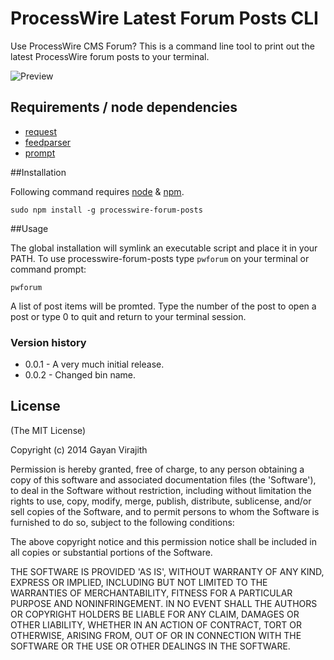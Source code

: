 # ProcessWire Latest Forum Posts CLI

Use ProcessWire CMS Forum? This is a command line tool to print out the latest 
ProcessWire forum posts to your terminal.

![Preview](http://gayan.me/thumbnails/node-processwire-forum-posts-lg.png)

## Requirements / node dependencies

- [request](https://github.com/request/request)
- [feedparser](https://github.com/danmactough/node-feedparser)
- [prompt](https://github.com/flatiron/prompt)

##Installation

Following command requires [node](http://nodejs.org/) & [npm](https://npmjs.org/).

    sudo npm install -g processwire-forum-posts
    
##Usage

The global installation will symlink an executable script and place it in 
your PATH. To use processwire-forum-posts type `pwforum` on your terminal or
command prompt:

    pwforum    
    
A list of post items will be promted. Type the number of the post to open a 
post or type 0 to quit and return to your terminal session.

### Version history

- 0.0.1 - A very much initial release.
- 0.0.2 - Changed bin name.

## License

(The MIT License)

Copyright (c) 2014 Gayan Virajith

Permission is hereby granted, free of charge, to any person obtaining a copy of this software and associated documentation files (the 'Software'), to deal in the Software without restriction, including without limitation the rights to use, copy, modify, merge, publish, distribute, sublicense, and/or sell copies of the Software, and to permit persons to whom the Software is furnished to do so, subject to the following conditions:

The above copyright notice and this permission notice shall be included in all copies or substantial portions of the Software.

THE SOFTWARE IS PROVIDED 'AS IS', WITHOUT WARRANTY OF ANY KIND, EXPRESS OR IMPLIED, INCLUDING BUT NOT LIMITED TO THE WARRANTIES OF MERCHANTABILITY, FITNESS FOR A PARTICULAR PURPOSE AND NONINFRINGEMENT. IN NO EVENT SHALL THE AUTHORS OR COPYRIGHT HOLDERS BE LIABLE FOR ANY CLAIM, DAMAGES OR OTHER LIABILITY, WHETHER IN AN ACTION OF CONTRACT, TORT OR OTHERWISE, ARISING FROM, OUT OF OR IN CONNECTION WITH THE SOFTWARE OR THE USE OR OTHER DEALINGS IN THE SOFTWARE.